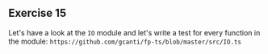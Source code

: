 ## Exercise 15

Let's have a look at the `IO` module and let's write a test for every function in the module: `https://github.com/gcanti/fp-ts/blob/master/src/IO.ts`
